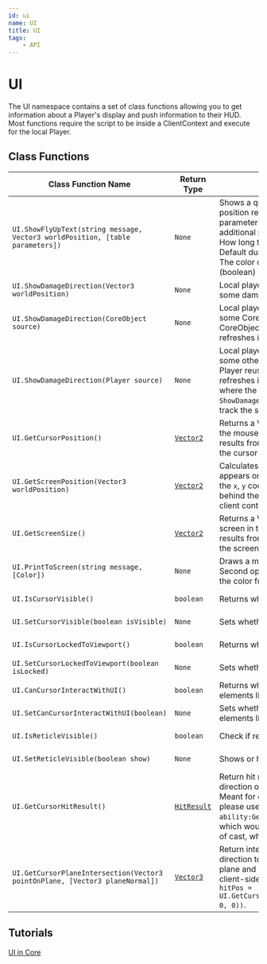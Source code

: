 ```yaml
---
id: ui
name: UI
title: UI
tags:
    - API
---
```


# UI

The UI namespace contains a set of class functions allowing you to get information about a Player's display and push information to their HUD. Most functions require the script to be inside a ClientContext and execute for the local Player.

## Class Functions

| Class Function Name | Return Type | Description | Tags |
| -------------- | ----------- | ----------- | ---- |
| `UI.ShowFlyUpText(string message, Vector3 worldPosition, [table parameters])` | `None` | Shows a quick text on screen that tracks its position relative to a world position. The last parameter is an optional table containing additional parameters: duration (number) - How long the text should remain on the screen. Default duration is 0.5 seconds; color (Color) - The color of the Text. Default is white; isBig (boolean) - When true, larger text is used. | Client-Only |
| `UI.ShowDamageDirection(Vector3 worldPosition)` | `None` | Local player sees an arrow pointing towards some damage source. Lasts for 5 seconds. | Client-Only |
| `UI.ShowDamageDirection(CoreObject source)` | `None` | Local player sees an arrow pointing towards some CoreObject. Multiple calls with the same CoreObject reuse the same UI indicator, but refreshes its duration. | Client-Only |
| `UI.ShowDamageDirection(Player source)` | `None` | Local player sees an arrow pointing towards some other Player. Multiple calls with the same Player reuse the same UI indicator, but refreshes its duration. The arrow points to where the source was at the moment `ShowDamageDirection` is called and does not track the source Player's movements. | Client-Only |
| `UI.GetCursorPosition()` | [`Vector2`](vector2.md) | Returns a Vector2 with the `x`, `y` coordinates of the mouse cursor on the screen. Only gives results from a client context. May return `nil` if the cursor position cannot be determined. | None |
| `UI.GetScreenPosition(Vector3 worldPosition)` | [`Vector2`](vector2.md) | Calculates the location that worldPosition appears on the screen. Returns a Vector2 with the `x`, `y` coordinates, or `nil` if worldPosition is behind the camera. Only gives results from a client context. | None |
| `UI.GetScreenSize()` | [`Vector2`](vector2.md) | Returns a Vector2 with the size of the Player's screen in the `x`, `y` coordinates. Only gives results from a client context. May return `nil` if the screen size cannot be determined. | None |
| `UI.PrintToScreen(string message, [Color])` | `None` | Draws a message on the corner of the screen. Second optional Color parameter can change the color from the default white. | Client-Only |
| `UI.IsCursorVisible()` | `boolean` | Returns whether the cursor is visible. | Client-Only |
| `UI.SetCursorVisible(boolean isVisible)` | `None` | Sets whether the cursor is visible. | Client-Only |
| `UI.IsCursorLockedToViewport()` | `boolean` | Returns whether to lock cursor in viewport. | Client-Only |
| `UI.SetCursorLockedToViewport(boolean isLocked)` | `None` | Sets whether to lock cursor in viewport. | Client-Only |
| `UI.CanCursorInteractWithUI()` | `boolean` | Returns whether the cursor can interact with UI elements like buttons. | Client-Only |
| `UI.SetCanCursorInteractWithUI(boolean)` | `None` | Sets whether the cursor can interact with UI elements like buttons. | Client-Only |
| `UI.IsReticleVisible()` | `boolean` | Check if reticle is visible. | Client-Only |
| `UI.SetReticleVisible(boolean show)` | `None` | Shows or hides the reticle for the Player. | Client-Only |
| `UI.GetCursorHitResult()` | [`HitResult`](hitresult.md) | Return hit result from local client's view in direction of the Projected cursor position. Meant for client-side use only, for Ability cast, please use `ability:GetTargetData():GetHitPosition()`, which would contain cursor hit position at time of cast, when in top-down camera mode. | Client-Only |
| `UI.GetCursorPlaneIntersection(Vector3 pointOnPlane, [Vector3 planeNormal])` | [`Vector3`](vector3.md) | Return intersection from local client's camera direction to given plane, specified by point on plane and optionally its normal. Meant for client-side use only. Example usage: `local hitPos = UI.GetCursorPlaneIntersection(Vector3.New(0, 0, 0))`. | Client-Only |

## Tutorials

[UI in Core](../tutorials/ui_reference.md)
